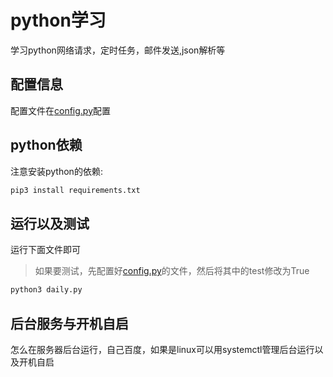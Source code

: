 <!--
 * @Description: 
 * @Version: 1.0
 * @Date: 2020-05-02 22:17:02
 * @LastEditTime: 2020-05-03 15:11:36
 -->

# python学习

学习python网络请求，定时任务，邮件发送,json解析等

## 配置信息

配置文件在[config.py](config.py)配置

## python依赖

注意安装python的依赖:

```bash
pip3 install requirements.txt
```

## 运行以及测试

运行下面文件即可
> 如果要测试，先配置好[config.py](config.py)的文件，然后将其中的test修改为True

```bash
python3 daily.py
```

## 后台服务与开机自启

怎么在服务器后台运行，自己百度，如果是linux可以用systemctl管理后台运行以及开机自启
